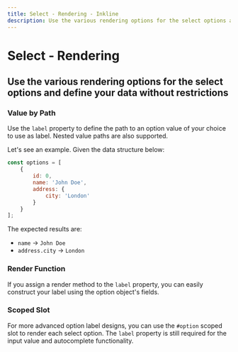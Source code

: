 ```yaml
---
title: Select - Rendering - Inkline
description: Use the various rendering options for the select options and define your data without restrictions. 
---
```


# Select - Rendering
## Use the various rendering options for the select options and define your data without restrictions

### Value by Path
Use the `label` property to define the path to an option value of your choice to use as label. Nested value paths are also supported.

Let's see an example. Given the data structure below:

~~~js
const options = [
    {
        id: 0,
        name: 'John Doe',
        address: {
            city: 'London'
        }
    }
];
~~~

The expected results are:

- `name` -> `John Doe`
- `address.city` -> `London`


<example :component="ISelectRenderingValueByPathExample" :html="ISelectRenderingValueByPathExampleHTML" :js="ISelectRenderingValueByPathExampleJS"></example>

### Render Function
If you assign a render method to the `label` property, you can easily construct your label using the option object's fields.

<example :component="ISelectRenderingRenderFunctionExample" :html="ISelectRenderingRenderFunctionExampleHTML" :js="ISelectRenderingRenderFunctionExampleJS"></example>

### Scoped Slot
For more advanced option label designs, you can use the `#option` scoped slot to render each select option. The `label` property is still required for the input value and autocomplete functionality.

<example :component="ISelectRenderingScopedSlotExample" :html="ISelectRenderingScopedSlotExampleHTML" :js="ISelectRenderingScopedSlotExampleJS"></example>





